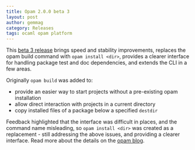 ```yaml
---
title: Opam 2.0.0 beta 3
layout: post
author: gemmag
category: Releases
tags: ocaml opam platform
---
```


This [beta 3 release](https://github.com/ocaml/opam/releases/tag/2.0.0-beta3) brings speed and stability improvements, replaces the opam build command with `opam install <dir>`, provides a clearer interface for handling package test and doc dependencies, and extends the CLI in a few areas.

Originally `opam build` was added to:

 - provide an easier way to start projects without a pre-existing opam installation
 - allow direct interaction with projects in a current directory
 - copy installed files of a package below a specified `destdir`

Feedback highlighted that the interface was difficult in places, and the command name misleading, so `opam install <dir>` was created as a replacement - still addressing the above issues, and providing a clearer interface. Read more about the details on the [opam blog](https://opam.ocaml.org/blog/opam-install-dir/).

